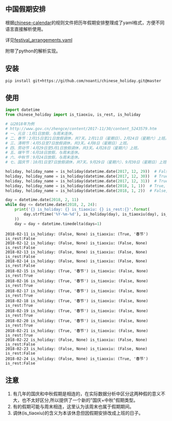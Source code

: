 ## 中国假期安排
根据[chinese-calendar](https://github.com/LKI/chinese-calendar)的规则文件把历年假期安排整理成了yaml格式，方便不同语言直接解析使用。

详见[festival_arrangements.yaml](https://github.com/noanti/chinese_holiday/blob/master/chinese_holiday/festival_arrangements.yaml)

附带了python的解析实现。

## 安装
```
pip install git+https://github.com/noanti/chinese_holiday.git@master
```

## 使用
```python
import datetime
from chinese_holiday import is_tiaoxiu, is_rest, is_holiday

# 以2018年为例
# http://www.gov.cn/zhengce/content/2017-11/30/content_5243579.htm
# 一、元旦：1月1日放假，与周末连休。
# 二、春节：2月15日至21日放假调休，共7天。2月11日（星期日）、2月24日（星期六）上班。
# 三、清明节：4月5日至7日放假调休，共3天。4月8日（星期日）上班。
# 四、劳动节：4月29日至5月1日放假调休，共3天。4月28日（星期六）上班。
# 五、端午节：6月18日放假，与周末连休。
# 六、中秋节：9月24日放假，与周末连休。
# 七、国庆节：10月1日至7日放假调休，共7天。9月29日（星期六）、9月30日（星期日）上班。

holiday, holiday_name = is_holiday(datetime.date(2017, 12, 29))  # False, None
holiday, holiday_name = is_holiday(datetime.date(2017, 12, 30))  # True, '元旦'
holiday, holiday_name = is_holiday(datetime.date(2017, 12, 31))  # True, '元旦'
holiday, holiday_name = is_holiday(datetime.date(2018, 1, 1))  # True, '元旦'
holiday, holiday_name = is_holiday(datetime.date(2018, 1, 2))  # False, None

day = datetime.date(2018, 2, 11)
while day <= datetime.date(2018, 2, 24):
    print('{} is_holiday: {} is_tiaoxiu: {} is_rest:{}'.format(
        day.strftime('%Y-%m-%d'), is_holiday(day), is_tiaoxiu(day), is_rest(day)
    ))
    day = day + datetime.timedelta(days=1)
```
```
2018-02-11 is_holiday: (False, None) is_tiaoxiu: (True, '春节') is_rest:False
2018-02-12 is_holiday: (False, None) is_tiaoxiu: (False, None) is_rest:False
2018-02-13 is_holiday: (False, None) is_tiaoxiu: (False, None) is_rest:False
2018-02-14 is_holiday: (False, None) is_tiaoxiu: (False, None) is_rest:False
2018-02-15 is_holiday: (True, '春节') is_tiaoxiu: (False, None) is_rest:True
2018-02-16 is_holiday: (True, '春节') is_tiaoxiu: (False, None) is_rest:True
2018-02-17 is_holiday: (True, '春节') is_tiaoxiu: (False, None) is_rest:True
2018-02-18 is_holiday: (True, '春节') is_tiaoxiu: (False, None) is_rest:True
2018-02-19 is_holiday: (True, '春节') is_tiaoxiu: (False, None) is_rest:True
2018-02-20 is_holiday: (True, '春节') is_tiaoxiu: (False, None) is_rest:True
2018-02-21 is_holiday: (True, '春节') is_tiaoxiu: (False, None) is_rest:True
2018-02-22 is_holiday: (False, None) is_tiaoxiu: (False, None) is_rest:False
2018-02-23 is_holiday: (False, None) is_tiaoxiu: (False, None) is_rest:False
2018-02-24 is_holiday: (False, None) is_tiaoxiu: (True, '春节') is_rest:False
```

## 注意
1. 有几年的国庆和中秋假期是相连的，在实际数据分析中区分这两种假的意义不大，也不太好区分,所以提供了一个新的"国庆+中秋"假期类型。
2. 有的假期可能与周末相连，这里认为该周末也属于假期期间。
3. 调休(is_tiaoxiu)的含义为本该休息但因假期安排改成上班的日子。
